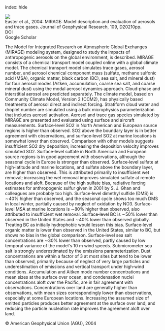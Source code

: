 index: hide

<div class="Citation">
    <div class="Citation-thumb CitationThumb-linked"  data-href="https://doi.org/10.1029/2004jd004571">
      <img src="https://static.claimspace.cloud/climate-study-static/refs/thumbs/7/Easter_et_al_2004-thumb.png" />
    </div>

  <div class="Citation-body">
    <div class="Citation-text">Easter et al., 2004: MIRAGE: Model description and evaluation of aerosols and trace gases. <span class="Article-journal">Journal of Geophysical Research, </span><span class="Article-volume">109, </span>D20210pp.</div>
    <div class="Citation-links">
      <div class="CitationLink" data-href="https://doi.org/10.1029/2004jd004571">
        <div class="CitationLink-icon CitationLink-Doi"></div>
        <div class="CitationLink-text">DOI</div>
      </div>
      <div class="CitationLink" data-href="https://scholar.google.com/scholar?q=10.1029/2004jd004571">
        <div class="CitationLink-icon CitationLink-Scholar"></div>
        <div class="CitationLink-text">Google Scholar</div>
      </div>
    </div>
  </div>
</div>

The Model for Integrated Research on Atmospheric Global Exchanges (MIRAGE) modeling system, designed to study the impacts of anthropogenic aerosols on the global environment, is described. MIRAGE consists of a chemical transport model coupled online with a global climate model. The chemical transport model simulates trace gases, aerosol number, and aerosol chemical component mass (sulfate, methane sulfonic acid (MSA), organic matter, black carbon (BC), sea salt, and mineral dust) for four aerosol modes (Aitken, accumulation, coarse sea salt, and coarse mineral dust) using the modal aerosol dynamics approach. Cloud‐phase and interstitial aerosol are predicted separately. The climate model, based on Community Climate Model, Version 2 (CCM2), has physically based treatments of aerosol direct and indirect forcing. Stratiform cloud water and droplet number are simulated using a bulk microphysics parameterization that includes aerosol activation. Aerosol and trace gas species simulated by MIRAGE are presented and evaluated using surface and aircraft measurements. Surface‐level SO2 in North American and European source regions is higher than observed. SO2 above the boundary layer is in better agreement with observations, and surface‐level SO2 at marine locations is somewhat lower than observed. Comparison with other models suggests insufficient SO2 dry deposition; increasing the deposition velocity improves simulated SO2. Surface‐level sulfate in North American and European source regions is in good agreement with observations, although the seasonal cycle in Europe is stronger than observed. Surface‐level sulfate at high‐latitude and marine locations, and sulfate above the boundary layer, are higher than observed. This is attributed primarily to insufficient wet removal; increasing the wet removal improves simulated sulfate at remote locations and aloft. Because of the high sulfate bias, radiative forcing estimates for anthropogenic sulfur given in 2001 by S. J. Ghan and colleagues are probably too high. Surface‐level dimethyl sulfide (DMS) is ∼40% higher than observed, and the seasonal cycle shows too much DMS in local winter, partially caused by neglect of oxidation by NO3. Surface‐level MSA at marine locations is ∼80% higher than observed, also attributed to insufficient wet removal. Surface‐level BC is ∼50% lower than observed in the United States and ∼40% lower than observed globally. Treating BC as initially hydrophobic would lessen this bias. Surface‐level organic matter is lower than observed in the United States, similar to BC, but shows no bias in the global comparison. Surface‐level sea salt concentrations are ∼30% lower than observed, partly caused by low temporal variance of the model's 10 m wind speeds. Submicrometer sea salt is strongly underestimated by the emissions parameterization. Dust concentrations are within a factor of 3 at most sites but tend to be lower than observed, primarily because of neglect of very large particles and underestimation of emissions and vertical transport under high‐wind conditions. Accumulation and Aitken mode number concentrations and mean sizes at the surface over ocean, and condensation nuclei concentrations aloft over the Pacific, are in fair agreement with observations. Concentrations over land are generally higher than observations, with mean sizes correspondingly lower than observations, especially at some European locations. Increasing the assumed size of emitted particles produces better agreement at the surface over land, and reducing the particle nucleation rate improves the agreement aloft over land.

<div class="Citation-copy">
&copy; American Geophysical Union (AGU), 2004
</div>